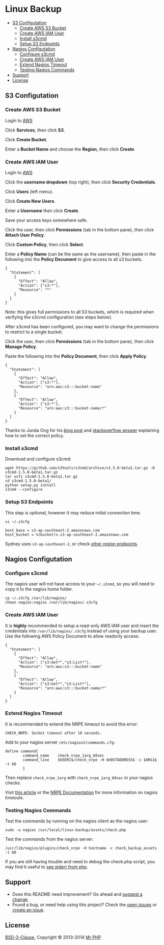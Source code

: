# Linux Backup

- [S3 Configutation](#s3-configutation)
	- [Create AWS S3 Bucket](#create-aws-s3-bucket)
	- [Create AWS IAM User](#create-aws-iam-user)
	- [Install s3cmd](#install-s3cmd)
	- [Setup S3 Endpoints](#setup-s3-endpoints)
- [Nagios Configutation](#nagios-configutation)
	- [Configure s3cmd](#configure-s3cmd)
	- [Create AWS IAM User](#create-aws-iam-user-1)
	- [Extend Nagios Timeout](#extend-nagios-timeout)
	- [Testing Nagios Commands](#testing)
- [Support](#support)
- [License](#license)
	 
	
## S3 Configutation


### Create AWS S3 Bucket

Login to [AWS](https://console.aws.amazon.com)

Click **Services**, then click **S3**.

Click **Create Bucket**.

Enter a **Bucket Name** and choose the **Region**, then click **Create**.


### Create AWS IAM User

Login to [AWS](https://console.aws.amazon.com)

Click the **username dropdown** (top right), then click **Security Credentials**.

Click **Users** (left menu).

Click **Create New Users**.

Enter a **Username** then click **Create**.

Save your access keys somewhere safe.

Click the user, then click **Permissions** (tab in the bottom pane), then click **Attach User Policy**.

Click **Custom Policy**, then click **Select**.

Enter a **Policy Name** (can be the same as the username), then paste in the following into the **Policy Document** to give access to all s3 buckets.

```
{
  "Statement": [
    {
      "Effect": "Allow",
      "Action": ["s3:*"],
      "Resource": "*"
    }
  ]
}
```

Note: this gives full permissions to all S3 buckets, which is required when verifying the s3cmd configuration (see steps below).

After s3cmd has been configured, you may want to change the permissions to restrict to a single bucket.

Click the user, then click **Permissions** (tab in the bottom pane), then click **Manage Policy**.

Paste the following into the **Policy Document**, then click **Apply Policy**.

```
{
  "Statement": [
    {
      "Effect": "Allow",
      "Action": ["s3:*"],
      "Resource": "arn:aws:s3:::bucket-name"
    },
    {
      "Effect": "Allow",
      "Action": ["s3:*"],
      "Resource": "arn:aws:s3:::bucket-name/*"
    }
  ]
}
```

Thanks to Junda Ong for his [blog post](http://samwize.com/2013/04/21/s3cmd-broken-pipe-error-errno-32/) and [stackoverflow answer](http://stackoverflow.com/a/16128347/599477) explaining how to set the correct policy.


### Install s3cmd

Download and configure s3cmd:

```
wget https://github.com/s3tools/s3cmd/archive/v1.5.0-beta1.tar.gz -O s3cmd-1.5.0-beta1.tar.gz
tar xvfz s3cmd-1.5.0-beta1.tar.gz
cd s3cmd-1.5.0-beta1/
python setup.py install
s3cmd --configure
```


### Setup S3 Endpoints

This step is optional, however it may reduce initial connection time.

`vi ~/.s3cfg`

```
host_base = s3-ap-southeast-2.amazonaws.com
host_bucket = %(bucket)s.s3-ap-southeast-2.amazonaws.com
```

Sydney uses `s3-ap-southeast-2`, or check [other region endpoints](http://docs.aws.amazon.com/general/latest/gr/rande.html).


## Nagios Configutation


### Configure s3cmd

The nagios user will not have access to your `~/.s3cmd`, so you will need to copy it to the nagios home folder.

```
cp ~/.s3cfg /var/lib/nagios/
chown nagios:nagios /var/lib/nagios/.s3cfg
```


### Create AWS IAM User

It is **highly** recommended to setup a read-only AWS IAM user and insert the credentials into `/var/lib/nagios/.s3cfg` instead of using your backup user.  Use the following AWS Policy Document to allow readonly access:

```
{
  "Statement": [
    {
      "Effect": "Allow",
      "Action": ["s3:Get*","s3:List*"],
      "Resource": "arn:aws:s3:::bucket-name"
    },
    {
      "Effect": "Allow",
      "Action": ["s3:Get*","s3:List*"],
      "Resource": "arn:aws:s3:::bucket-name/*"
    }
  ]
}
```


### Extend Nagios Timeout

It is recommended to extend the NRPE timeout to avoid this error:

```
CHECK_NRPE: Socket timeout after 10 seconds.
```

Add to your nagios server `/etc/nagios3/commands.cfg`:

```
define command{
        command_name    check_nrpe_1arg_60sec
        command_line    $USER1$/check_nrpe -H $HOSTADDRESS$ -c $ARG1$ -t 60
        }
```        

Then replace `check_nrpe_1arg` with `check_nrpe_1arg_60sec` in your nagios checks.

Visit [this article](http://deadlockprocess.wordpress.com/2010/07/11/how-to-fix-service-check-time-outs-in-nagios-nrpe-deployed-in-centosrhel-5/) or the [NRPE Documentation](http://nagios.sourceforge.net/docs/nrpe/NRPE.pdf) for more information on nagios timeouts.


### Testing Nagios Commands

Test the commands by running on the nagios client as the nagios user:

```
sudo -u nagios /usr/local/linux-backup/assets/check.php
```

Test the commands from the nagios server:

```
/usr/lib/nagios/plugins/check_nrpe -H hostname -c check_backup_assets -t 60
```

If you are still having trouble and need to debug the check.php script, you may find it useful to [see stderr from php](http://stackoverflow.com/questions/2320608/php-stderr-after-exec).


## Support

- Does this README need improvement?  Go ahead and [suggest a change](https://github.com/cornernote/linux-backup/edit/master/README.md).
- Found a bug, or need help using this project?  Check the [open issues](https://github.com/cornernote/linux-backup/issues) or [create an issue](https://github.com/cornernote/linux-backup/issues/new).


## License

[BSD-3-Clause](https://raw.github.com/cornernote/linux-backup/master/LICENSE), Copyright © 2013-2014 [Mr PHP](mailto:info@mrphp.com.au)
